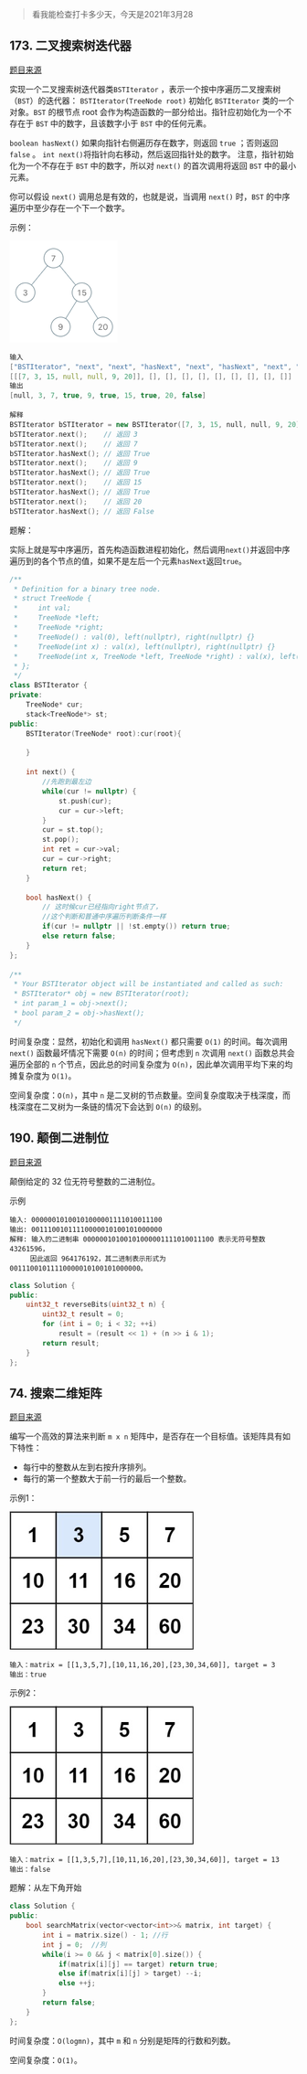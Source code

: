 > 看我能检查打卡多少天，今天是2021年3月28

## 173. 二叉搜索树迭代器

[题目来源](https://leetcode-cn.com/problems/binary-search-tree-iterator/)

实现一个二叉搜索树迭代器类`BSTIterator` ，表示一个按中序遍历二叉搜索树（`BST`）的迭代器：
`BSTIterator(TreeNode root)` 初始化 `BSTIterator` 类的一个对象。`BST` 的根节点 root 会作为构造函数的一部分给出。指针应初始化为一个不存在于 `BST` 中的数字，且该数字小于 `BST` 中的任何元素。

`boolean hasNext()` 如果向指针右侧遍历存在数字，则返回 `true` ；否则返回 `false` 。
`int next()`将指针向右移动，然后返回指针处的数字。
注意，指针初始化为一个不存在于 `BST` 中的数字，所以对 `next()` 的首次调用将返回 `BST` 中的最小元素。

你可以假设 `next()` 调用总是有效的，也就是说，当调用 `next()` 时，`BST` 的中序遍历中至少存在一个下一个数字。

示例：

![](./img/LC每日一题/bst-tree.png)

```cpp
输入
["BSTIterator", "next", "next", "hasNext", "next", "hasNext", "next", "hasNext", "next", "hasNext"]
[[[7, 3, 15, null, null, 9, 20]], [], [], [], [], [], [], [], [], []]
输出
[null, 3, 7, true, 9, true, 15, true, 20, false]

解释
BSTIterator bSTIterator = new BSTIterator([7, 3, 15, null, null, 9, 20]);
bSTIterator.next();    // 返回 3
bSTIterator.next();    // 返回 7
bSTIterator.hasNext(); // 返回 True
bSTIterator.next();    // 返回 9
bSTIterator.hasNext(); // 返回 True
bSTIterator.next();    // 返回 15
bSTIterator.hasNext(); // 返回 True
bSTIterator.next();    // 返回 20
bSTIterator.hasNext(); // 返回 False
```

题解：

实际上就是写中序遍历，首先构造函数进程初始化，然后调用`next()`并返回中序遍历到的各个节点的值，如果不是左后一个元素`hasNext`返回`true`。

```cpp
/**
 * Definition for a binary tree node.
 * struct TreeNode {
 *     int val;
 *     TreeNode *left;
 *     TreeNode *right;
 *     TreeNode() : val(0), left(nullptr), right(nullptr) {}
 *     TreeNode(int x) : val(x), left(nullptr), right(nullptr) {}
 *     TreeNode(int x, TreeNode *left, TreeNode *right) : val(x), left(left), right(right) {}
 * };
 */
class BSTIterator {
private:
    TreeNode* cur;
    stack<TreeNode*> st;
public:
    BSTIterator(TreeNode* root):cur(root){

    }
    
    int next() {
        //先跑到最左边
        while(cur != nullptr) {
            st.push(cur);
            cur = cur->left;
        }
        cur = st.top();
        st.pop();
        int ret = cur->val;
        cur = cur->right;
        return ret;
    }
    
    bool hasNext() {
        // 这时候cur已经指向right节点了，
        //这个判断和普通中序遍历判断条件一样
        if(cur != nullptr || !st.empty()) return true;
        else return false;
    }
};

/**
 * Your BSTIterator object will be instantiated and called as such:
 * BSTIterator* obj = new BSTIterator(root);
 * int param_1 = obj->next();
 * bool param_2 = obj->hasNext();
 */
```

时间复杂度：显然，初始化和调用 `hasNext()` 都只需要 `O(1)` 的时间。每次调用 `next()` 函数最坏情况下需要 `O(n)` 的时间；但考虑到 `n` 次调用 `next()` 函数总共会遍历全部的 `n` 个节点，因此总的时间复杂度为 `O(n)`，因此单次调用平均下来的均摊复杂度为 `O(1)`。

空间复杂度：`O(n)`，其中 `n` 是二叉树的节点数量。空间复杂度取决于栈深度，而栈深度在二叉树为一条链的情况下会达到 `O(n)` 的级别。

## 190. 颠倒二进制位

[题目来源](https://leetcode-cn.com/problems/reverse-bits/)

颠倒给定的 32 位无符号整数的二进制位。

示例
```
输入: 00000010100101000001111010011100
输出: 00111001011110000010100101000000
解释: 输入的二进制串 00000010100101000001111010011100 表示无符号整数 43261596，
     因此返回 964176192，其二进制表示形式为 00111001011110000010100101000000。
```

```cpp
class Solution {
public:
    uint32_t reverseBits(uint32_t n) {
        uint32_t result = 0;
        for (int i = 0; i < 32; ++i)
            result = (result << 1) + (n >> i & 1);
        return result;
    }
};
```

## 74. 搜索二维矩阵

[题目来源](https://leetcode-cn.com/problems/search-a-2d-matrix/)

编写一个高效的算法来判断 `m x n` 矩阵中，是否存在一个目标值。该矩阵具有如下特性：

- 每行中的整数从左到右按升序排列。
- 每行的第一个整数大于前一行的最后一个整数。

示例1：

![](./img/LC每日一题/74-01.jpeg)

```
输入：matrix = [[1,3,5,7],[10,11,16,20],[23,30,34,60]], target = 3
输出：true
```

示例2：

![](./img/LC每日一题/74-02.jpeg)

```
输入：matrix = [[1,3,5,7],[10,11,16,20],[23,30,34,60]], target = 13
输出：false
```

题解：从左下角开始

```cpp
class Solution {
public:
    bool searchMatrix(vector<vector<int>>& matrix, int target) {
        int i = matrix.size() - 1; //行
        int j = 0;  //列
        while(i >= 0 && j < matrix[0].size()) {
            if(matrix[i][j] == target) return true;
            else if(matrix[i][j] > target) --i;
            else ++j; 
        }
        return false;
    }
};
```

时间复杂度：`O(logmn)`，其中 `m` 和 `n` 分别是矩阵的行数和列数。

空间复杂度：`O(1)`。

